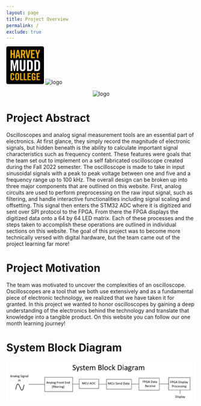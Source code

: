 ```yaml
---
layout: page
title: Project Overview
permalink: /
exclude: true
---
```


<div style="text-align: left">
  <img src="./assets/img/hmc_logo.png" alt="logo" width="100" />
  <img src="./assets/img/Logo.png" alt="logo" width="100" />
</div>

<n></n>
<div style="text-align: center">
  <img src="./assets/img/scope.jpg" alt="logo" width="800" />
</div>


# Project Abstract
Oscilloscopes and analog signal measurement tools are an essential part of electronics. At first glance, they simply record the magnitude of electronic signals, but hidden beneath is the ability to calculate important signal characteristics such as frequency content. These features were goals that the team set out to implement on a self fabricated oscilloscope created during the Fall 2022 semester. The oscilloscope is made to take in input sinusoidal signals with a peak to peak voltage between one and five and a frequency range up to 100 kHz. The overall design can be broken up into three major components that are outlined on this website. First, analog circuits are used to perform preprocessing on the raw input signal, such as filtering, and handle interactive functionalities including signal scaling and offsetting. This signal then enters the STM32 ADC where it is digitized and sent over SPI protocol to the FPGA. From there the FPGA displays the digitized data onto a 64 by 64 LED matrix. Each of these processes and the steps taken to accomplish these operations are outlined in individual sections on this website. The goal of this project was to become more technically versed with digital hardware, but the team came out of the project learning far more!

# Project Motivation
The team was motivated to uncover the complexities of an oscilloscope. Oscilloscopes are a tool that we both use extensively and as a fundamental piece of electronic technology, we realized that we have taken it for granted. In this project we wanted to honor oscilloscopes by gaining a deep understanding of the electronics behind the technology and translate that knowledge into a tangible product. On this website you can follow our one month learning journey!
<n></n>

# System Block Diagram

<div style="text-align: center">
  <img src="./assets/schematics/block_diagram.png" alt="system" width="800" />
</div>
